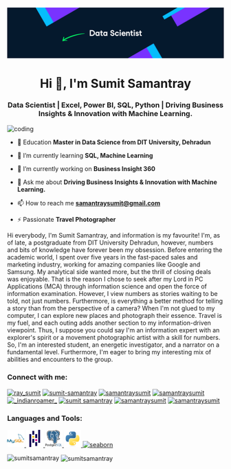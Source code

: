 ![logo](https://github.com/sumitsamantray/sumitsamantray/blob/main/Linkedin_Cover_-_Data_Scientist_py4mog.png)
<h1 align="center">Hi 👋, I'm Sumit Samantray</h1>
<h3 align="center">Data Scientist | Excel, Power BI, SQL, Python | Driving Business Insights & Innovation with Machine Learning.</h3>
<img aling ="right" alt="coding" width="350" src="https://user-images.githubusercontent.com/55389276/140866485-8fb1c876-9a8f-4d6a-98dc-08c4981eaf70.gif">

- 👯 Education **Master in Data Science from DIT University, Dehradun**

- 🌱 I’m currently learning **SQL, Machine Learning**

- 🔭 I’m currently working on **Business Insight 360**

- 💬 Ask me about **Driving Business Insights & Innovation with Machine Learning.**

- 📫 How to reach me **samantraysumit@gmail.com**

- ⚡ Passionate **Travel Photographer**


Hi everybody, I'm Sumit Samantray, and information is my favourite! I'm, as of late, a postgraduate from DIT University Dehradun, however, numbers and bits of knowledge have forever been my obsession. Before entering the academic world, I spent over five years in the fast-paced sales and marketing industry, working for amazing companies like Google and Samsung. My analytical side wanted more, but the thrill of closing deals was enjoyable. That is the reason I chose to seek after my Lord in PC Applications (MCA) through information science and open the force of information examination. However, I view numbers as stories waiting to be told, not just numbers. Furthermore, is everything a better method for telling a story than from the perspective of a camera? When I'm not glued to my computer, I can explore new places and photograph their essence. Travel is my fuel, and each outing adds another section to my information-driven viewpoint. Thus, I suppose you could say I'm an information expert with an explorer's spirit or a movement photographic artist with a skill for numbers. So, I'm an interested student, an energetic investigator, and a narrator on a fundamental level. Furthermore, I'm eager to bring my interesting mix of abilities and encounters to the group.

<h3 align="left">Connect with me:</h3>
<p align="left">
<a href="https://twitter.com/ray_sumit" target="blank"><img align="center" src="https://raw.githubusercontent.com/rahuldkjain/github-profile-readme-generator/master/src/images/icons/Social/twitter.svg" alt="ray_sumit" height="30" width="40" /></a>
<a href="https://linkedin.com/in/sumit-samantray" target="blank"><img align="center" src="https://raw.githubusercontent.com/rahuldkjain/github-profile-readme-generator/master/src/images/icons/Social/linked-in-alt.svg" alt="sumit-samantray" height="30" width="40" /></a>
<a href="https://kaggle.com/samantraysumit" target="blank"><img align="center" src="https://raw.githubusercontent.com/rahuldkjain/github-profile-readme-generator/master/src/images/icons/Social/kaggle.svg" alt="samantraysumit" height="30" width="40" /></a>
<a href="https://fb.com/samantraysumit" target="blank"><img align="center" src="https://raw.githubusercontent.com/rahuldkjain/github-profile-readme-generator/master/src/images/icons/Social/facebook.svg" alt="samantraysumit" height="30" width="40" /></a>
<a href="https://instagram.com/_indianroamer_" target="blank"><img align="center" src="https://raw.githubusercontent.com/rahuldkjain/github-profile-readme-generator/master/src/images/icons/Social/instagram.svg" alt="_indianroamer_" height="30" width="40" /></a>
<a href="https://www.youtube.com/c/sumit samantray" target="blank"><img align="center" src="https://raw.githubusercontent.com/rahuldkjain/github-profile-readme-generator/master/src/images/icons/Social/youtube.svg" alt="sumit samantray" height="30" width="40" /></a>
<a href="https://www.hackerrank.com/samantraysumit" target="blank"><img align="center" src="https://raw.githubusercontent.com/rahuldkjain/github-profile-readme-generator/master/src/images/icons/Social/hackerrank.svg" alt="samantraysumit" height="30" width="40" /></a>
<a href="https://www.leetcode.com/samantraysumit" target="blank"><img align="center" src="https://raw.githubusercontent.com/rahuldkjain/github-profile-readme-generator/master/src/images/icons/Social/leet-code.svg" alt="samantraysumit" height="30" width="40" /></a>
</p>

<h3 align="left">Languages and Tools:</h3>
<p align="left"> <a href="https://www.mysql.com/" target="_blank" rel="noreferrer"> <img src="https://raw.githubusercontent.com/devicons/devicon/master/icons/mysql/mysql-original-wordmark.svg" alt="mysql" width="40" height="40"/> </a> <a href="https://pandas.pydata.org/" target="_blank" rel="noreferrer"> <img src="https://raw.githubusercontent.com/devicons/devicon/2ae2a900d2f041da66e950e4d48052658d850630/icons/pandas/pandas-original.svg" alt="pandas" width="40" height="40"/> </a> <a href="https://www.postgresql.org" target="_blank" rel="noreferrer"> <img src="https://raw.githubusercontent.com/devicons/devicon/master/icons/postgresql/postgresql-original-wordmark.svg" alt="postgresql" width="40" height="40"/> </a> <a href="https://www.python.org" target="_blank" rel="noreferrer"> <img src="https://raw.githubusercontent.com/devicons/devicon/master/icons/python/python-original.svg" alt="python" width="40" height="40"/> </a> <a href="https://seaborn.pydata.org/" target="_blank" rel="noreferrer"> <img src="https://seaborn.pydata.org/_images/logo-mark-lightbg.svg" alt="seaborn" width="40" height="40"/> </a> </p>

<p><img align="left" src="https://github-readme-stats.vercel.app/api/top-langs?username=sumitsamantray&show_icons=true&locale=en&layout=compact" alt="sumitsamantray" /></p>

<p>&nbsp;<img align="center" src="https://github-readme-stats.vercel.app/api?username=sumitsamantray&show_icons=true&locale=en" alt="sumitsamantray" /></p>



<!---
sumitsamantray/sumitsamantray is a ✨ special ✨ repository because its `README.md` (this file) appears on your GitHub profile.
You can click the Preview link to take a look at your changes.
--->
